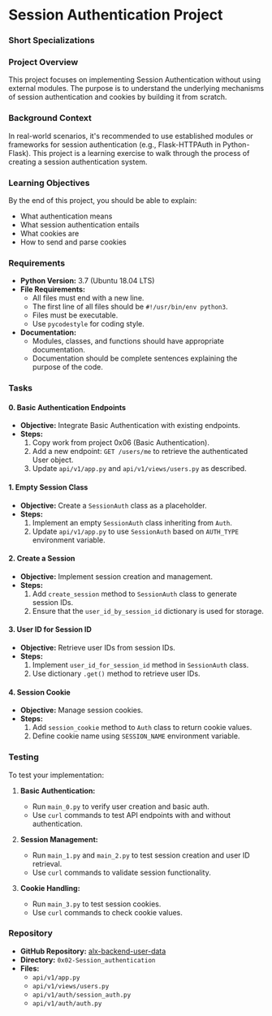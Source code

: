 # Session Authentication Project


### Short Specializations



### Project Overview

This project focuses on implementing Session Authentication without using external modules. The purpose is to understand the underlying mechanisms of session authentication and cookies by building it from scratch.

### Background Context

In real-world scenarios, it's recommended to use established modules or frameworks for session authentication (e.g., Flask-HTTPAuth in Python-Flask). This project is a learning exercise to walk through the process of creating a session authentication system.

### Learning Objectives

By the end of this project, you should be able to explain:

- What authentication means
- What session authentication entails
- What cookies are
- How to send and parse cookies

### Requirements

- **Python Version:** 3.7 (Ubuntu 18.04 LTS)
- **File Requirements:**
  - All files must end with a new line.
  - The first line of all files should be `#!/usr/bin/env python3`.
  - Files must be executable.
  - Use `pycodestyle` for coding style.
- **Documentation:**
  - Modules, classes, and functions should have appropriate documentation.
  - Documentation should be complete sentences explaining the purpose of the code.

### Tasks

#### 0. Basic Authentication Endpoints

- **Objective:** Integrate Basic Authentication with existing endpoints.
- **Steps:**
  1. Copy work from project 0x06 (Basic Authentication).
  2. Add a new endpoint: `GET /users/me` to retrieve the authenticated User object.
  3. Update `api/v1/app.py` and `api/v1/views/users.py` as described.

#### 1. Empty Session Class

- **Objective:** Create a `SessionAuth` class as a placeholder.
- **Steps:**
  1. Implement an empty `SessionAuth` class inheriting from `Auth`.
  2. Update `api/v1/app.py` to use `SessionAuth` based on `AUTH_TYPE` environment variable.

#### 2. Create a Session

- **Objective:** Implement session creation and management.
- **Steps:**
  1. Add `create_session` method to `SessionAuth` class to generate session IDs.
  2. Ensure that the `user_id_by_session_id` dictionary is used for storage.

#### 3. User ID for Session ID

- **Objective:** Retrieve user IDs from session IDs.
- **Steps:**
  1. Implement `user_id_for_session_id` method in `SessionAuth` class.
  2. Use dictionary `.get()` method to retrieve user IDs.

#### 4. Session Cookie

- **Objective:** Manage session cookies.
- **Steps:**
  1. Add `session_cookie` method to `Auth` class to return cookie values.
  2. Define cookie name using `SESSION_NAME` environment variable.

### Testing

To test your implementation:

1. **Basic Authentication:**
   - Run `main_0.py` to verify user creation and basic auth.
   - Use `curl` commands to test API endpoints with and without authentication.

2. **Session Management:**
   - Run `main_1.py` and `main_2.py` to test session creation and user ID retrieval.
   - Use `curl` commands to validate session functionality.

3. **Cookie Handling:**
   - Run `main_3.py` to test session cookies.
   - Use `curl` commands to check cookie values.

### Repository

- **GitHub Repository:** [alx-backend-user-data](https://github.com/your-repository)
- **Directory:** `0x02-Session_authentication`
- **Files:**
  - `api/v1/app.py`
  - `api/v1/views/users.py`
  - `api/v1/auth/session_auth.py`
  - `api/v1/auth/auth.py`